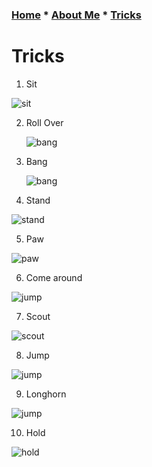 ### [Home](README.md) * [About Me](Aboutme.md) * [Tricks](Tricks.md)
# Tricks
1. Sit
  
  ![sit](IMG_4277.gif)

2. Roll Over

   ![bang](IMG_4287.gif)

3. Bang

   ![bang](IMG_4281.gif)

4. Stand

  ![stand](IMG_4279.gif)

5. Paw

  ![paw](IMG_4278.gif)

6. Come around

  ![jump](IMG_4284.gif)

7. Scout

  ![scout](IMG_4282.gif)

8. Jump

  ![jump](IMG_4283.gif)
  
9. Longhorn

  ![jump](IMG_4285.gif)

10. Hold

  ![hold](IMG_4286.gif)
